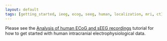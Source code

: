 ```yaml
---
layout: default
tags: [getting_started, ieeg, ecog, seeg, human, localization, mri, ct]
---
```


Please see the [Analysis of human ECoG and sEEG recordings](/tutorial/human_ecog) tutorial for how to get started with human intracranial electrophysiological data.
